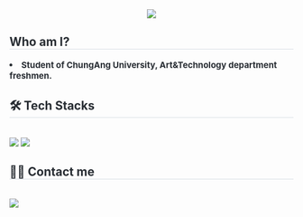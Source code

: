 <div align= "center">
    <img src="https://capsule-render.vercel.app/api?type=transparent&color=fff2b3&height=120&text=Welcome%20🐥&animation=&fontColor=1c2931&fontSize=40" />
    </div>
    <div style="text-align: left;"> 
    <h2 style="border-bottom: 1px solid #d8dee4; color: #282d33;"> Who am I? </h2>  
    <div style="font-weight: 700; font-size: 15px; text-align: left; color: #282d33;"> <li> Student of ChungAng University, Art&Technology department freshmen. </div> 
    </div>
    <div style="text-align: left;">
    <h2 style="border-bottom: 1px solid #d8dee4; color: #282d33;"> 🛠️ Tech Stacks </h2> <br> 
    <div style="margin: ; text-align: left;" "text-align: left;"> <img src="https://img.shields.io/badge/C++-00599C?style=for-the-badge&logo=C%2B%2B&logoColor=white">
          <img src="https://img.shields.io/badge/Python-3776AB?style=for-the-badge&logo=Python&logoColor=white">
          </div>
    </div>
    <div style="text-align: left;">
    <h2 style="border-bottom: 1px solid #d8dee4; color: #282d33;"> 🧑‍💻 Contact me </h2> <br> 
    <div style="text-align: left;"> <a href=mailto:https://mail.google.com/mail/u/0/#inbox> <img src="https://img.shields.io/badge/Gmail-EA4335?style=for-the-badge&logo=Gmail&logoColor=white&link=mailto:https://mail.google.com/mail/u/0/#inbox"> </a>
          </div>  <br> 
    <div style="text-align: left;">  </div> 
    </div>
    
